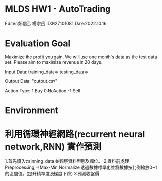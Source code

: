 # MLDS HW1 - AutoTrading
Editer:鄭信乙 楊宗岳
ID:N27101081
Date:2022.10.16

# Evaluation Goal
Maximize the profit you gain. 
We will use one month's data as the test data set.
Please aim to maximize revenue in 20 days.

Input Data:
training_data=>
testing_data=>

Output Data:
"output.csv"

Action Type:
1:Buy 0:NoAction -1:Sell

# Environment

# 利用循環神經網路(recurrent neural network,RNN) 實作預測
1.首先讀入trainning_data 並觀察資料型態及欄位。
2.資料前處理Preprocessing,=>Max-Min Normalize 透過數據標準化並將數據按比例縮放0~1的區間值。(提升精準度及梯度下降)
3.預測收盤價
